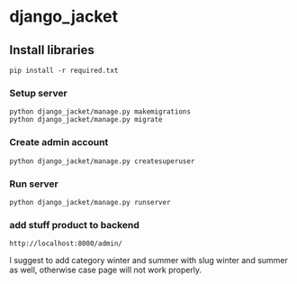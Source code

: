 # django_jacket

## Install libraries
```
pip install -r required.txt
```

### Setup server
```
python django_jacket/manage.py makemigrations
python django_jacket/manage.py migrate
```

### Create admin account
```
python django_jacket/manage.py createsuperuser
```

### Run server
```
python django_jacket/manage.py runserver
```

### add stuff product to backend
```
http://localhost:8000/admin/
```
I suggest to add category winter and summer with slug winter and summer as well, otherwise case page will not work properly.